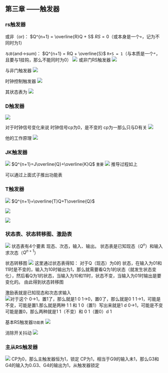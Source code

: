 
## 第三章 ——触发器
### rs触发器
或非（or)： $Q^{n+1} = \overline{R}Q + S$
$RS = 0$（或本身是一个`+`，记为不同时为1）

`与非`(and->sum)： $Q^{n+1} = RQ + \overline{S}$
`R+S = 1`（与本质是一个`*`，且要与1挂钩，那么不能同时为0）
![](Pasted%20image%2020240424144527.png)
或非门RS触发器
![](Pasted%20image%2020240424145653.png)

与非门触发器
![](Pasted%20image%2020240424145733.png)


时钟控制触发器
![](Pasted%20image%2020240424150723.png)

其状态表为
![](Pasted%20image%2020240424151159.png)


### D触发器
![](Pasted%20image%2020240424151434.png)

对于时钟信号变化来说
时钟信号cp为0，是不变的
cp为一那么只与D有关
![](Pasted%20image%2020240424152216.png)

他的工作原理
![](Pasted%20image%2020240424152442.png)


### JK触发器

![](Pasted%20image%2020240424153611.png)
$Q^{n+1}=J\overline{Q}+\overline{K}Q$  `重要`
![](Pasted%20image%2020240424154543.png)
推导过程如上

可以通过上面式子推出功能表

### T触发器

![](Pasted%20image%2020240424155345.png)
$Q^{n+1}=\overline{T}Q+T\overline{Q}$
 
![](Pasted%20image%2020240424164917.png)

![](Pasted%20image%2020240424165210.png)

### 状态表、状态转移图、激励表
   ![](Pasted%20image%2020240424165632.png)
   状态表有4个要素
   现态、次态，输入、输出。
状态表是已知现态（$Q^{n}$）和输入求次态（$Q^{n+1}$）

状态转移图
![](Pasted%20image%2020240424170441.png)
这里通过状态表得知：
对于Q（现态）为0的 状态，在输入为01和11时是不变的，输入为10时输出为1，那么就需要看Q为1的状态（就发生状态变化），然后看Q为1的状态，当输入为10和11时，状态不变，当输入为01时输出是要变化的。
由此得到状态转移图


激励表就是已知现态和次态求输入  
![](Pasted%20image%2020240424171020.png)对于这个
0->1，置1了，那么就是1 0
1->0，置0了，那么就是0 1
1->1，可能是不变，可能是置1.那么就是两种 1 1 和 1 0（置1）写出来就是1 d
0->1，可能是不变可能是置0，那么两种就是1 1（不变）和 0 1（置0）d 1

基本RS触发器`功能表`
![](Pasted%20image%2020240424171648.png)

消除开关抖动
![](Pasted%20image%2020240424183215.png)


### 主从RS触发器 
![](Pasted%20image%2020240506202215.png)
CP为0，那么主触发器恒为1，锁定
CP为1，相当于G9的输入未1，那么G3和G4的输入为0.G3、G4的输出为1，从触发器锁定